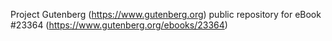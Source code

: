 Project Gutenberg (https://www.gutenberg.org) public repository for eBook #23364 (https://www.gutenberg.org/ebooks/23364)
